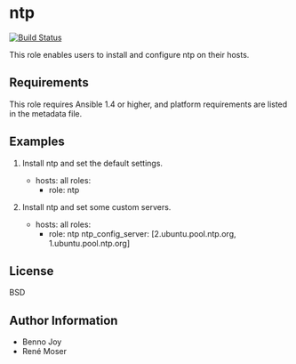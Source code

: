 ntp
===

[![Build Status](https://travis-ci.org/ericsysmin/ansible-role-ntp.png?branch=master)](https://travis-ci.org/ericsysmin/ansible-role-ntp)

This role enables users to install and configure ntp on their hosts.

Requirements
------------

This role requires Ansible 1.4 or higher, and platform requirements are listed
in the metadata file.

Examples
--------

1) Install ntp and set the default settings.

	- hosts: all
	  roles:
	    - role: ntp

2) Install ntp and set some custom servers.

	- hosts: all
	  roles:
	    - role: ntp
	      ntp_config_server: [2.ubuntu.pool.ntp.org, 1.ubuntu.pool.ntp.org]

License
-------

BSD

Author Information
------------------

- Benno Joy
- René Moser
